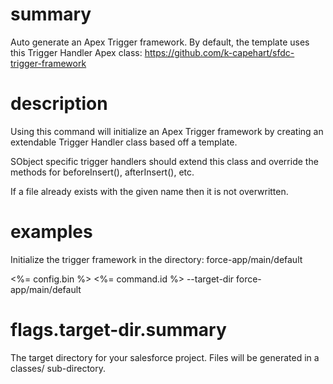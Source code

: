 # summary

Auto generate an Apex Trigger framework. By default, the template uses this Trigger Handler Apex class: https://github.com/k-capehart/sfdc-trigger-framework

# description

Using this command will initialize an Apex Trigger framework by creating an extendable Trigger Handler class based off a template.

SObject specific trigger handlers should extend this class and override the methods for beforeInsert(), afterInsert(), etc.

If a file already exists with the given name then it is not overwritten.

# examples

Initialize the trigger framework in the directory: force-app/main/default

<%= config.bin %> <%= command.id %> --target-dir force-app/main/default

# flags.target-dir.summary

The target directory for your salesforce project. Files will be generated in a classes/ sub-directory.
